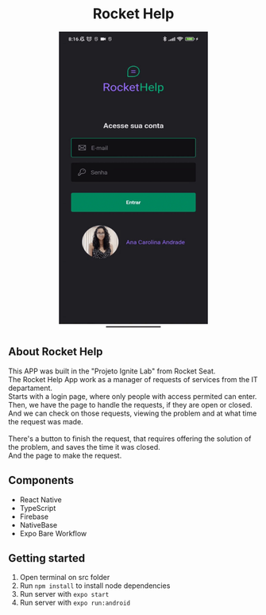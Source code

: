 
<h1 align="center">
Rocket Help
</h1>

<div align="center">
<img src="src/assets/app-recorder.gif" width="300" height="600"/>
</div>

## About Rocket Help
This APP was built in the "Projeto Ignite Lab" from Rocket Seat. <br>
The Rocket Help App work as a manager of requests of services from the IT departament. <br>
Starts with a  login page, where only people with access permited can enter. <br>
Then, we have the page to handle the requests, if they are open or closed. And we can check on those requests, viewing the problem and at what time the request was made.<br>
<br> There's a button to finish the request, that requires offering the solution of the problem, and saves the time it was closed. <br>
And the page to make the request. 

## Components 
- React Native 
- TypeScript 
- Firebase
- NativeBase 
- Expo Bare Workflow 


## Getting started
1. Open terminal on src folder <br/>
2. Run <code>npm install</code> to install node dependencies <br/>
3. Run server with <code>expo start</code>
3. Run server with <code>expo run:android</code>
